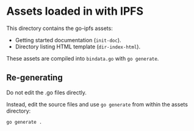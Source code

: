 # Assets loaded in with IPFS

This directory contains the go-ipfs assets:

* Getting started documentation (`init-doc`).
* Directory listing HTML template (`dir-index-html`).

These assets are compiled into `bindata.go` with `go generate`.

## Re-generating

Do not edit the .go files directly.

Instead, edit the source files and use `go generate` from within the
assets directory:

```
go generate .
```
